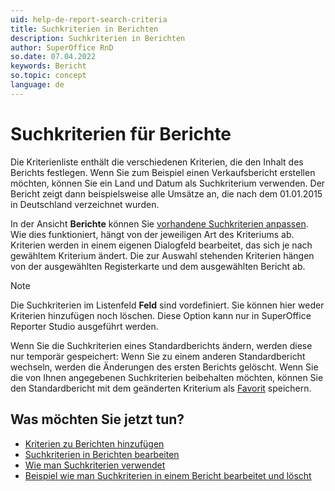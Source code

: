 ```yaml
---
uid: help-de-report-search-criteria
title: Suchkriterien in Berichten
description: Suchkriterien in Berichten
author: SuperOffice RnD
so.date: 07.04.2022
keywords: Bericht
so.topic: concept
language: de
---
```


# Suchkriterien für Berichte

Die Kriterienliste enthält die verschiedenen Kriterien, die den Inhalt des Berichts festlegen. Wenn Sie zum Beispiel einen Verkaufsbericht erstellen möchten, können Sie ein Land und Datum als Suchkriterium verwenden. Der Bericht zeigt dann beispielsweise alle Umsätze an, die nach dem 01.01.2015 in Deutschland verzeichnet wurden.

In der Ansicht **Berichte** können Sie [vorhandene Suchkriterien anpassen][1]. Wie dies funktioniert, hängt von der jeweiligen Art des Kriteriums ab. Kriterien werden in einem eigenen Dialogfeld bearbeitet, das sich je nach gewähltem Kriterium ändert. Die zur Auswahl stehenden Kriterien hängen von der ausgewählten Registerkarte und dem ausgewählten Bericht ab.

> [!NOTE]
> Die Suchkriterien im Listenfeld **Feld** sind vordefiniert. Sie können hier weder Kriterien hinzufügen noch löschen. Diese Option kann nur in SuperOffice Reporter Studio ausgeführt werden.

Wenn Sie die Suchkriterien eines Standardberichts ändern, werden diese nur temporär gespeichert: Wenn Sie zu einem anderen Standardbericht wechseln, werden die Änderungen des ersten Berichts gelöscht. Wenn Sie die von Ihnen angegebenen Suchkriterien beibehalten möchten, können Sie den Standardbericht mit dem geänderten Kriterium als [Favorit][3] speichern.

## Was möchten Sie jetzt tun?

* [Kriterien zu Berichten hinzufügen][4]
* [Suchkriterien in Berichten bearbeiten][1]
* [Wie man Suchkriterien verwendet][5]
* [Beispiel wie man Suchkriterien in einem Bericht bearbeitet und löscht][1]

<!-- Referenced links -->
[1]: edit.md
[3]: ../labels/add-format.md
[4]: add.md
[5]: ../../../search-options/learn/using-search-criteria.md

<!-- Referenced images -->
